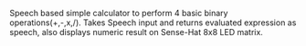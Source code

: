 Speech based simple calculator to perform 4 basic binary operations(+,-,x,/). Takes Speech input and returns evaluated expression as speech, also displays numeric result on Sense-Hat 8x8 LED matrix.
